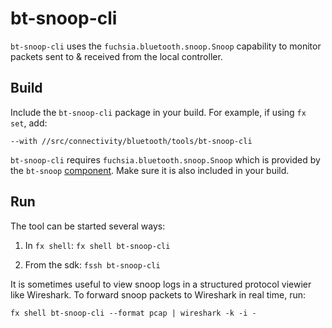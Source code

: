 # bt-snoop-cli

`bt-snoop-cli` uses the `fuchsia.bluetooth.snoop.Snoop` capability to monitor packets sent to &
received from the local controller.

## Build

Include the `bt-snoop-cli` package in your build. For example, if using `fx set`, add:
```
--with //src/connectivity/bluetooth/tools/bt-snoop-cli
```

`bt-snoop-cli` requires `fuchsia.bluetooth.snoop.Snoop` which is provided by the `bt-snoop`
[component](//src/connectivity/bluetooth/tools/bt-snoop/). Make sure it is also included in your
build.

## Run

The tool can be started several ways:

1. In `fx shell`: `fx shell bt-snoop-cli`

2. From the sdk: `fssh bt-snoop-cli`

It is sometimes useful to view snoop logs in a structured protocol viewier like Wireshark. To
forward snoop packets to Wireshark in real time, run:
```
fx shell bt-snoop-cli --format pcap | wireshark -k -i -
```
